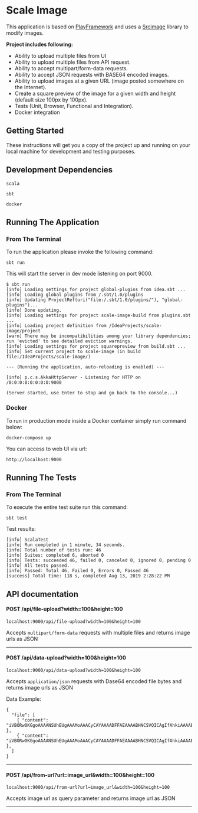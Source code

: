 # Scale Image

This application is based on [PlayFramework](https://www.playframework.com/) and uses a [Srcimage](https://github.com/sksamuel/scrimage) library to modify images.

**Project includes following:**
- Ability to upload multiple files from UI
- Ability to upload multiple files from API request.
- Ability to accept multipart/form-data requests.
- Ability to accept JSON requests with BASE64 encoded images.
- Ability to upload images at a given URL (image posted somewhere on the Internet).
- Create a square preview of the image for a given width and height (default size 100px by 100px).
- Tests (Unit, Browser, Functional and Integration).
- Docker integration

## Getting Started

These instructions will get you a copy of the project up and running on your local machine for development and testing 
purposes.

## Development Dependencies

```
scala
```

```
sbt
``` 

```
docker
```

## Running The Application

### From The Terminal

To run the application please invoke the following command:

```
sbt run
```
This will start the server in dev mode listening on port 9000. 

```
$ sbt run
[info] Loading settings for project global-plugins from idea.sbt ...
[info] Loading global plugins from /.sbt/1.0/plugins
[info] Updating ProjectRef(uri("file:/.sbt/1.0/plugins/"), "global-plugins")...
[info] Done updating.
[info] Loading settings for project scale-image-build from plugins.sbt ...
[info] Loading project definition from /IdeaProjects/scale-image/project
[warn] There may be incompatibilities among your library dependencies; run 'evicted' to see detailed eviction warnings.
[info] Loading settings for project squarepreview from build.sbt ...
[info] Set current project to scale-image (in build file:/IdeaProjects/scale-image/)

--- (Running the application, auto-reloading is enabled) ---

[info] p.c.s.AkkaHttpServer - Listening for HTTP on /0:0:0:0:0:0:0:0:9000

(Server started, use Enter to stop and go back to the console...)

``` 

### Docker

To run in production mode inside a Docker container simply run command below:

```
docker-compose up
```

You can access to web UI via url:

```
http://localhost:9000 
```

## Running The Tests

### From The Terminal

To execute the entire test suite run this command:

```
sbt test
```

Test results:

```
[info] ScalaTest
[info] Run completed in 1 minute, 34 seconds.
[info] Total number of tests run: 46
[info] Suites: completed 6, aborted 0
[info] Tests: succeeded 46, failed 0, canceled 0, ignored 0, pending 0
[info] All tests passed.
[info] Passed: Total 46, Failed 0, Errors 0, Passed 46
[success] Total time: 118 s, completed Aug 13, 2019 2:28:22 PM
```

## API documentation

#### POST /api/file-upload?width=100&height=100

```
localhost:9000/api/file-upload?width=100&height=100
```

Accepts `multipart/form-data` requests with multiple files and returns image urls as JSON

---

#### POST /api/data-upload?width=100&height=100

```
localhost:9000/api/data-upload?width=100&height=100
```

Accepts `application/json` requests with Dase64 encoded file bytes and returns image urls as JSON

Data Example:

```
{
  "file": [
    { "content": "iVBORw0KGgoAAAANSUhEUgAAAMoAAACyCAYAAAADFFAEAAAABHNCSVQICAgIfAhkiAAAABl0RVh0" },
    { "content": "iVBORw0KGgoAAAANSUhEUgAAAMoAAACyCAYAAAADFFAEAAAABHNCSVQICAgIfAhkiAAAABl0RVh0" },
  ]
}
```
---

#### POST /api/from-url?url=image_url&width=100&height=100

```
localhost:9000/api/from-url?url=image_url&width=100&height=100
```

Accepts image url as query parameter and returns image url as JSON

---